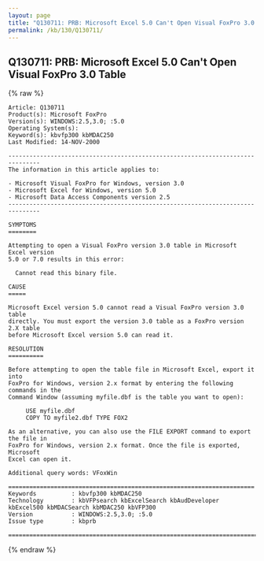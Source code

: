 ```yaml
---
layout: page
title: "Q130711: PRB: Microsoft Excel 5.0 Can't Open Visual FoxPro 3.0 Table"
permalink: /kb/130/Q130711/
---
```


## Q130711: PRB: Microsoft Excel 5.0 Can't Open Visual FoxPro 3.0 Table

{% raw %}

	Article: Q130711
	Product(s): Microsoft FoxPro
	Version(s): WINDOWS:2.5,3.0; :5.0
	Operating System(s): 
	Keyword(s): kbvfp300 kbMDAC250
	Last Modified: 14-NOV-2000
	
	-------------------------------------------------------------------------------
	The information in this article applies to:
	
	- Microsoft Visual FoxPro for Windows, version 3.0 
	- Microsoft Excel for Windows, version 5.0 
	- Microsoft Data Access Components version 2.5 
	-------------------------------------------------------------------------------
	
	SYMPTOMS
	========
	
	Attempting to open a Visual FoxPro version 3.0 table in Microsoft Excel version
	5.0 or 7.0 results in this error:
	
	  Cannot read this binary file.
	
	CAUSE
	=====
	
	Microsoft Excel version 5.0 cannot read a Visual FoxPro version 3.0 table
	directly. You must export the version 3.0 table as a FoxPro version 2.X table
	before Microsoft Excel version 5.0 can read it.
	
	RESOLUTION
	==========
	
	Before attempting to open the table file in Microsoft Excel, export it into
	FoxPro for Windows, version 2.x format by entering the following commands in the
	Command Window (assuming myfile.dbf is the table you want to open):
	
	     USE myfile.dbf
	     COPY TO myfile2.dbf TYPE FOX2
	
	As an alternative, you can also use the FILE EXPORT command to export the file in
	FoxPro for Windows, version 2.x format. Once the file is exported, Microsoft
	Excel can open it.
	
	Additional query words: VFoxWin
	
	======================================================================
	Keywords          : kbvfp300 kbMDAC250 
	Technology        : kbVFPsearch kbExcelSearch kbAudDeveloper kbExcel500 kbMDACSearch kbMDAC250 kbVFP300
	Version           : WINDOWS:2.5,3.0; :5.0
	Issue type        : kbprb
	
	=============================================================================
	

{% endraw %}

